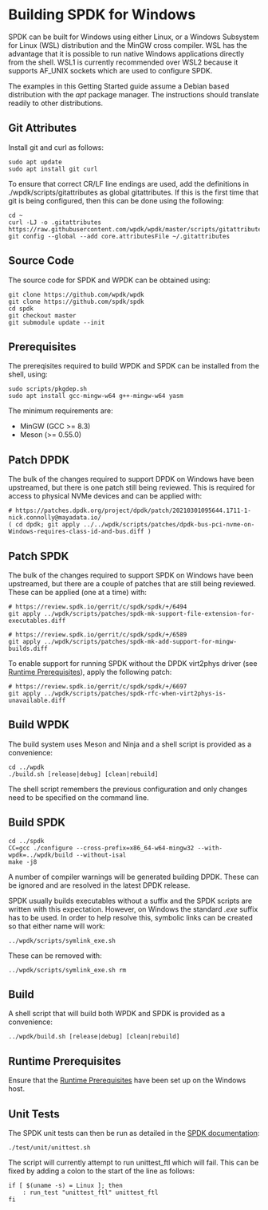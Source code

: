 # Building SPDK for Windows

SPDK can be built for Windows using either Linux, or a Windows Subsystem for Linux (WSL) distribution and the MinGW cross compiler.
WSL has the advantage that it is possible to run native Windows applications directly from the shell.
WSL1 is currently recommended over WSL2 because it supports AF_UNIX sockets which are used to configure SPDK.

The examples in this Getting Started guide assume a Debian based distribution with the *apt* package manager. The instructions should translate readily to other distributions.

<a id="git"></a>
## Git Attributes

Install git and curl as follows:
~~~{.sh}
sudo apt update
sudo apt install git curl
~~~

To ensure that correct CR/LF line endings are used, add the definitions in
./wpdk/scripts/gitattributes as global gitattributes. If this is the first time that
git is being configured, then this can be done using the following:

~~~{.sh}
cd ~
curl -LJ -o .gitattributes https://raw.githubusercontent.com/wpdk/wpdk/master/scripts/gitattributes
git config --global --add core.attributesFile ~/.gitattributes
~~~

<a id="source"></a>
## Source Code

The source code for SPDK and WPDK can be obtained using:

~~~{.sh}
git clone https://github.com/wpdk/wpdk
git clone https://github.com/spdk/spdk
cd spdk
git checkout master
git submodule update --init
~~~

<a id="prerequisites"></a>
## Prerequisites

The prereqisites required to build WPDK and SPDK can be installed from
the shell, using:

~~~{.sh}
sudo scripts/pkgdep.sh
sudo apt install gcc-mingw-w64 g++-mingw-w64 yasm
~~~
The minimum requirements are:

* MinGW (GCC >= 8.3)
* Meson (>= 0.55.0)

<a id="patchdpdk"></a>
## Patch DPDK

The bulk of the changes required to support DPDK on Windows have been upstreamed,
but there is one patch still being reviewed. This is required for access to physical NVMe devices and can be applied with:

~~~{.sh}
# https://patches.dpdk.org/project/dpdk/patch/20210301095644.1711-1-nick.connolly@mayadata.io/
( cd dpdk; git apply ../../wpdk/scripts/patches/dpdk-bus-pci-nvme-on-Windows-requires-class-id-and-bus.diff )
~~~

<a id="patch"></a>
## Patch SPDK

The bulk of the changes required to support SPDK on Windows have been upstreamed,
but there are a couple of patches that are still being reviewed. These can be applied
(one at a time) with:

~~~{.sh}
# https://review.spdk.io/gerrit/c/spdk/spdk/+/6494
git apply ../wpdk/scripts/patches/spdk-mk-support-file-extension-for-executables.diff
~~~

~~~{.sh}
# https://review.spdk.io/gerrit/c/spdk/spdk/+/6589
git apply ../wpdk/scripts/patches/spdk-mk-add-support-for-mingw-builds.diff
~~~

To enable support for running SPDK without the DPDK virt2phys driver (see
[Runtime Prerequisites](https://github.com/wpdk/wpdk#prereq)),
apply the following patch:

~~~{.sh}
# https://review.spdk.io/gerrit/c/spdk/spdk/+/6697
git apply ../wpdk/scripts/patches/spdk-rfc-when-virt2phys-is-unavailable.diff
~~~

<a id="wpdk"></a>
## Build WPDK

The build system uses Meson and Ninja and a shell script is provided as a convenience:

~~~{.sh}
cd ../wpdk
./build.sh [release|debug] [clean|rebuild]
~~~

The shell script remembers the previous configuration and only changes need to be specified on the command line.

<a id="spdk"></a>
## Build SPDK

~~~{.sh}
cd ../spdk
CC=gcc ./configure --cross-prefix=x86_64-w64-mingw32 --with-wpdk=../wpdk/build --without-isal
make -j8
~~~

A number of compiler warnings will be generated building DPDK.
These can be ignored and are resolved in the latest DPDK release.

SPDK usually builds executables without a suffix and the SPDK scripts are written with this expectation.
However, on Windows the standard *.exe* suffix has to be used. In order to help resolve this, symbolic links
can be created so that either name will work:

~~~{.sh}
../wpdk/scripts/symlink_exe.sh
~~~

These can be removed with:

~~~{.sh}
../wpdk/scripts/symlink_exe.sh rm
~~~

<a id="build"></a>
## Build

A shell script that will build both WPDK and SPDK is provided as a convenience:

~~~{.sh}
../wpdk/build.sh [release|debug] [clean|rebuild]
~~~

<a id="runtime"></a>
## Runtime Prerequisites
Ensure that the [Runtime Prerequisites](https://github.com/wpdk/wpdk#prereq) have been set up on the Windows host.

<a id="tests"></a>
## Unit Tests

The SPDK unit tests can then be run as detailed in the [SPDK documentation](https://github.com/spdk/spdk#unit-tests):
~~~{.sh}
./test/unit/unittest.sh
~~~

The script will currently attempt to run unittest_ftl which will fail.
This can be fixed by adding a colon to the start of the line as follows:

~~~{.sh}
if [ $(uname -s) = Linux ]; then
	: run_test "unittest_ftl" unittest_ftl
fi
~~~
